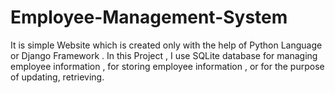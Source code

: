 # Employee-Management-System
It is simple Website which is created only with the help of Python Language or Django Framework . In this Project , I use SQLite database for managing employee information , for storing employee information , or for the purpose of updating, retrieving. 
